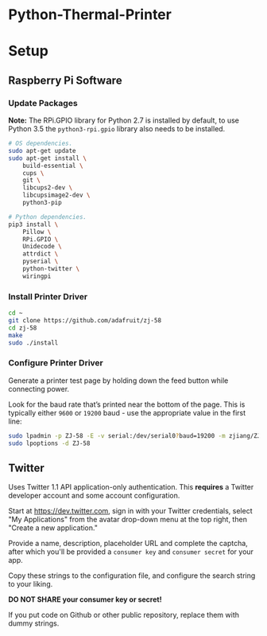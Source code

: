 # Python-Thermal-Printer

# Setup

## Raspberry Pi Software

### Update Packages

**Note:** The RPi.GPIO library for Python 2.7 is installed by default, to use Python 3.5 the `python3-rpi.gpio` library also needs to be installed.

```bash
# OS dependencies.
sudo apt-get update
sudo apt-get install \
    build-essential \
    cups \
    git \
    libcups2-dev \
    libcupsimage2-dev \
    python3-pip

# Python dependencies.
pip3 install \
    Pillow \
    RPi.GPIO \
    Unidecode \
    attrdict \
    pyserial \
    python-twitter \
    wiringpi
```

### Install Printer Driver

```bash
cd ~
git clone https://github.com/adafruit/zj-58
cd zj-58
make
sudo ./install
```

### Configure Printer Driver

Generate a printer test page by holding down the feed button while connecting power.

Look for the baud rate that’s printed near the bottom of the page. This is typically either `9600` or `19200` baud - use the appropriate value in the first line:

```bash
sudo lpadmin -p ZJ-58 -E -v serial:/dev/serial0?baud=19200 -m zjiang/ZJ-58.ppd
sudo lpoptions -d ZJ-58
```

## Twitter

Uses Twitter 1.1 API application-only authentication. This **requires** a Twitter developer account and some account configuration.

Start at https://dev.twitter.com, sign in with your Twitter credentials, select "My Applications" from the avatar drop-down menu at the top right, then "Create a new application."

Provide a name, description, placeholder URL and complete the captcha, after which you'll be provided a `consumer key` and `consumer secret` for your app.

Copy these strings to the configuration file, and configure the search string to your liking.

**DO NOT SHARE your consumer key or secret!**

If you put code on Github or other public repository, replace them with dummy strings.
